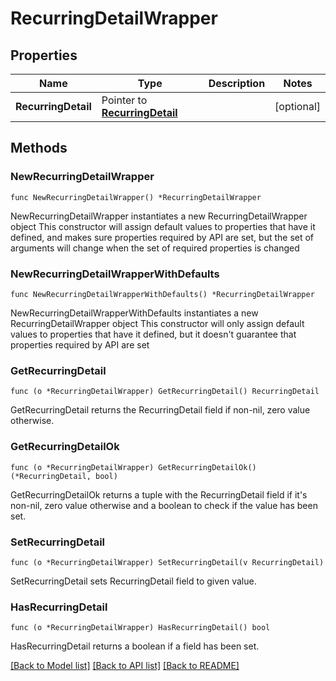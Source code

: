 # RecurringDetailWrapper

## Properties

Name | Type | Description | Notes
------------ | ------------- | ------------- | -------------
**RecurringDetail** | Pointer to [**RecurringDetail**](RecurringDetail.md) |  | [optional] 

## Methods

### NewRecurringDetailWrapper

`func NewRecurringDetailWrapper() *RecurringDetailWrapper`

NewRecurringDetailWrapper instantiates a new RecurringDetailWrapper object
This constructor will assign default values to properties that have it defined,
and makes sure properties required by API are set, but the set of arguments
will change when the set of required properties is changed

### NewRecurringDetailWrapperWithDefaults

`func NewRecurringDetailWrapperWithDefaults() *RecurringDetailWrapper`

NewRecurringDetailWrapperWithDefaults instantiates a new RecurringDetailWrapper object
This constructor will only assign default values to properties that have it defined,
but it doesn't guarantee that properties required by API are set

### GetRecurringDetail

`func (o *RecurringDetailWrapper) GetRecurringDetail() RecurringDetail`

GetRecurringDetail returns the RecurringDetail field if non-nil, zero value otherwise.

### GetRecurringDetailOk

`func (o *RecurringDetailWrapper) GetRecurringDetailOk() (*RecurringDetail, bool)`

GetRecurringDetailOk returns a tuple with the RecurringDetail field if it's non-nil, zero value otherwise
and a boolean to check if the value has been set.

### SetRecurringDetail

`func (o *RecurringDetailWrapper) SetRecurringDetail(v RecurringDetail)`

SetRecurringDetail sets RecurringDetail field to given value.

### HasRecurringDetail

`func (o *RecurringDetailWrapper) HasRecurringDetail() bool`

HasRecurringDetail returns a boolean if a field has been set.


[[Back to Model list]](../README.md#documentation-for-models) [[Back to API list]](../README.md#documentation-for-api-endpoints) [[Back to README]](../README.md)


